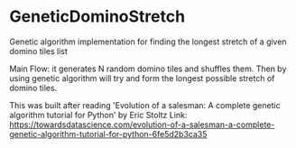 # GeneticDominoStretch
Genetic algorithm implementation for finding the longest stretch of a given domino tiles list

Main Flow:
it generates N random domino tiles and shuffles them. 
Then by using genetic algorithm will try and form the longest possible stretch of domino tiles. 

This was built after reading 'Evolution of a salesman: A complete genetic algorithm tutorial for Python' by Eric Stoltz 
Link: https://towardsdatascience.com/evolution-of-a-salesman-a-complete-genetic-algorithm-tutorial-for-python-6fe5d2b3ca35
